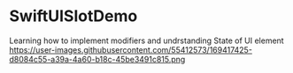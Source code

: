 # SwiftUISlotDemo
Learning how to implement modifiers and undrstanding State of UI element
https://user-images.githubusercontent.com/55412573/169417425-d8084c55-a39a-4a60-b18c-45be3491c815.png
